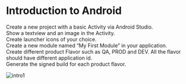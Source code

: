 # Introduction to Android
Create a new project with a basic Activity via Android Studio.<br>
Show a textview and an image in the Activity.<br> 
Create launcher icons of your choice.<br>
Create a new module named “My First Module” in your application.<br>
Create different product Flavor such as QA, PROD and DEV. All the flavor should have different application id.<br>
Generate the signed build for each product flavor.<br>

![intro1](https://user-images.githubusercontent.com/42887995/135237483-5633ecfd-e073-450c-9f9c-0a4f620990ed.gif=450x450)

